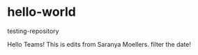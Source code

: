 # hello-world
testing-repository

Hello Teams!
This is edits from Saranya Moellers.
filter the date!
